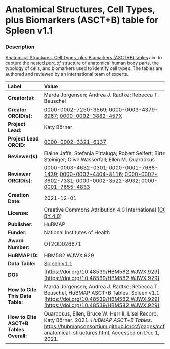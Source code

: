 # Anatomical Structures, Cell Types, plus Biomarkers (ASCT+B) table for Spleen v1.1

### Description
[Anatomical Structures, Cell Types, plus Biomarkers (ASCT+B) tables](https://hubmapconsortium.github.io/ccf/pages/ccf-anatomical-structures.html) aim to capture the nested *part_of* structure of anatomical human body parts, the typology of cells, and biomarkers used to identify cell types. The tables are authored and reviewed by an international team of experts.

| Label | Value |
| :------------- |:-------------|
| **Creator(s):** | Marda Jorgensen; Andrea J. Radtke; Rebecca T. Beuschel |
| **Creator ORCID(s):** | [0000-0002-7250-3569](https://orcid.org/0000-0002-7250-3569); [0000-0003-4379-8967](https://orcid.org/0000-0003-4379-8967); [0000-0002-3882-457X](https://orcid.org/0000-0002-3882-457X) |
| **Project Lead:** | Katy B&ouml;rner |
| **Project Lead ORCID:** | [0000-0002-3321-6137](https://orcid.org/0000-0002-3321-6137) |
| **Reviewer(s):** | Elaine Jaffe; Stefania Pittaluga; Robert Seifert; Birte Steiniger; Clive Wasserfall; Ellen M. Quardokus   |
| **Reviewer ORCID(s):** | [0000-0003-4632-0301](https://orcid.org/0000-0003-4632-0301); [0000-0001-7688-1439](https://orcid.org/0000-0001-7688-1439); [0000-0002-4404-8116](https://orcid.org/0000-0002-4404-8116); [0000-0002-3602-7331](https://orcid.org/0000-0002-3602-7331); [0000-0002-3522-8932](https://orcid.org/0000-0002-3522-8932); [0000-0001-7655-4833](https://orcid.org/0000-0001-7655-4833) |
| **Creation Date:** | 2021-12-01 |
| **License:** | Creative Commons Attribution 4.0 International ([CC BY 4.0](https://creativecommons.org/licenses/by/4.0/)) |
| **Publisher:** | HuBMAP |
| **Funder:** | National Institutes of Health |
| **Award Number:** | OT2OD026671 |
| **HuBMAP ID:** | HBM582.WJWX.929 |
| **Data Table:** |  [Spleen v1.1](https://hubmapconsortium.github.io/ccf-releases/v1.1/asct-b/ASCT-B_VH_Spleen.csv) |
| **DOI:** | [https://doi.org/10.48539/HBM582.WJWX.929](https://doi.org/10.48539/HBM582.WJWX.929) |
| **How to Cite This Data Table:** | Marda Jorgensen; Andrea J. Radtke; Rebecca T. Beuschel, HuBMAP ASCT+B Tables. Spleen v1.1 [https://doi.org/10.48539/HBM582.WJWX.929](https://doi.org/10.48539/HBM582.WJWX.929) |
| **How to Cite ASCT+B Tables Overall:** | Quardokus, Ellen, Bruce W. Herr II, Lisel Record, Katy B&ouml;rner. 2021. *HuBMAP ASCT+B Tables*. https://hubmapconsortium.github.io/ccf/pages/ccf-anatomical-structures.html. Accessed on Dec 1, 2021. |

